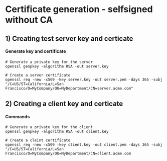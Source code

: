 


# Certificate generation - selfsigned without CA
	
## 1) Creating test server key and certicate
#### Generate key and certificate

	# Generate a private key for the server
	openssl genpkey -algorithm RSA -out server.key

	# Create a server certificate
	openssl req -new -x509 -key server.key -out server.pem -days 365 -subj "/C=US/ST=California/L=San Francisco/O=MyCompany/OU=MyDepartment/CN=server.acme.com"

## 2) Creating a client key and certicate
#### Commands

	# Generate a private key for the client
	openssl genpkey -algorithm RSA -out client.key

	# Create a cleint certificate
	openssl req -new -x509 -key client.key -out client.pem -days 365 -subj "/C=US/ST=California/L=San Francisco/O=MyCompany/OU=MyDepartment/CN=client.acme.com

